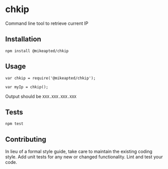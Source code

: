 # chkip
Command line tool to retrieve current IP

## Installation

  `npm install @mikeapted/chkip`

## Usage

    var chkip = require('@mikeapted/chkip');

    var myIp = chkip();
  
  
  Output should be `XXX.XXX.XXX.XXX`


## Tests

  `npm test`

## Contributing

In lieu of a formal style guide, take care to maintain the existing coding style. Add unit tests for any new or changed functionality. Lint and test your code.